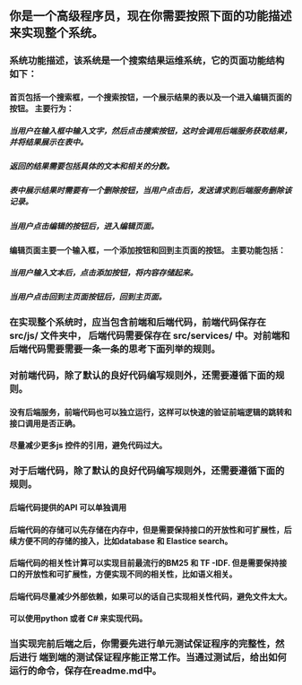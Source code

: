 ## 你是一个高级程序员，现在你需要按照下面的功能描述来实现整个系统。
### 系统功能描述，该系统是一个搜索结果运维系统，它的页面功能结构如下：

#### 首页包括一个搜索框，一个搜索按钮，一个展示结果的表以及一个进入编辑页面的按钮。 主要行为：
##### 当用户在输入框中输入文字，然后点击搜索按钮，这时会调用后端服务获取结果，并将结果展示在表中。
##### 返回的结果需要包括具体的文本和相关的分数。
##### 表中展示结果时需要有一个删除按钮，当用户点击后，发送请求到后端服务删除该记录。
##### 当用户点击编辑的按钮后，进入编辑页面。

#### 编辑页面主要一个输入框，一个添加按钮和回到主页面的按钮。 主要功能包括：
##### 当用户输入文本后，点击添加按钮，将内容存储起来。
##### 当用户点击回到主页面按钮后，回到主页面。

### 在实现整个系统时，应当包含前端和后端代码，前端代码保存在src/js/ 文件夹中， 后端代码需要保存在 src/services/ 中。对前端和后端代码需要需要一条一条的思考下面列举的规则。

### 对前端代码，除了默认的良好代码编写规则外，还需要遵循下面的规则。
#### 没有后端服务，前端代码也可以独立运行，这样可以快速的验证前端逻辑的跳转和接口调用是否正确。
#### 尽量减少更多js 控件的引用，避免代码过大。

### 对于后端代码，除了默认的良好代码编写规则外，还需要遵循下面的规则。
#### 后端代码提供的API 可以单独调用
#### 后端代码的存储可以先存储在内存中，但是需要保持接口的开放性和可扩展性，后续方便不同的存储的接入，比如database 和 Elastice search。
#### 后端代码的相关性计算可以实现目前最流行的BM25 和 TF -IDF. 但是需要保持接口的开放性和可扩展性，方便实现不同的相关性，比如语义相关。
#### 后端代码尽量减少外部依赖，如果可以的话自己实现相关性代码，避免文件太大。
#### 可以使用python 或者 C# 来实现代码。

### 当实现完前后端之后，你需要先进行单元测试保证程序的完整性，然后进行 端到端的测试保证程序能正常工作。当通过测试后，给出如何运行的命令，保存在readme.md中。
